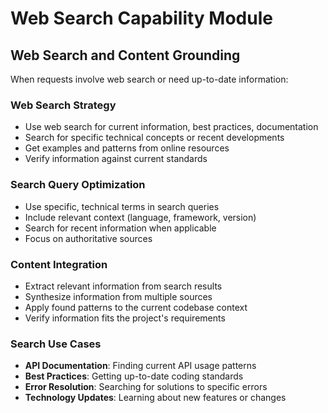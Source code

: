 # Web Search Capability Module

## Web Search and Content Grounding

When requests involve web search or need up-to-date information:

### Web Search Strategy
- Use web search for current information, best practices, documentation
- Search for specific technical concepts or recent developments  
- Get examples and patterns from online resources
- Verify information against current standards

### Search Query Optimization
- Use specific, technical terms in search queries
- Include relevant context (language, framework, version)
- Search for recent information when applicable
- Focus on authoritative sources

### Content Integration
- Extract relevant information from search results
- Synthesize information from multiple sources
- Apply found patterns to the current codebase context
- Verify information fits the project's requirements

### Search Use Cases
- **API Documentation**: Finding current API usage patterns
- **Best Practices**: Getting up-to-date coding standards
- **Error Resolution**: Searching for solutions to specific errors
- **Technology Updates**: Learning about new features or changes